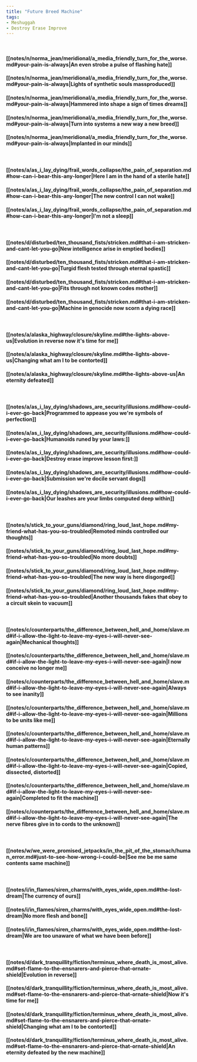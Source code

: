 ```yaml
---
title: "Future Breed Machine"
tags:
- Meshuggah
- Destroy Erase Improve
---
```

&nbsp;
#### [[notes/n/norma_jean/meridional/a_media_friendly_turn_for_the_worse.md#your-pain-is-always|An even strobe a pulse of flashing hate]]
#### [[notes/n/norma_jean/meridional/a_media_friendly_turn_for_the_worse.md#your-pain-is-always|Lights of synthetic souls massproduced]]
#### [[notes/n/norma_jean/meridional/a_media_friendly_turn_for_the_worse.md#your-pain-is-always|Hammered into shape a sign of times dreams]]
#### [[notes/n/norma_jean/meridional/a_media_friendly_turn_for_the_worse.md#your-pain-is-always|Turn into systems a new way a new breed]]
#### [[notes/n/norma_jean/meridional/a_media_friendly_turn_for_the_worse.md#your-pain-is-always|Implanted in our minds]]
&nbsp;
#### [[notes/a/as_i_lay_dying/frail_words_collapse/the_pain_of_separation.md#how-can-i-bear-this-any-longer|Here I am in the hand of a sterile hate]]
#### [[notes/a/as_i_lay_dying/frail_words_collapse/the_pain_of_separation.md#how-can-i-bear-this-any-longer|The new control I can not wake]]
#### [[notes/a/as_i_lay_dying/frail_words_collapse/the_pain_of_separation.md#how-can-i-bear-this-any-longer|I'm not a sleep]]
&nbsp;
#### [[notes/d/disturbed/ten_thousand_fists/stricken.md#that-i-am-stricken-and-cant-let-you-go|New intelligence arise in emptied bodies]]
#### [[notes/d/disturbed/ten_thousand_fists/stricken.md#that-i-am-stricken-and-cant-let-you-go|Turgid flesh tested through eternal spastic]]
#### [[notes/d/disturbed/ten_thousand_fists/stricken.md#that-i-am-stricken-and-cant-let-you-go|Fits through not known codes mother]]
#### [[notes/d/disturbed/ten_thousand_fists/stricken.md#that-i-am-stricken-and-cant-let-you-go|Machine in genocide now scorn a dying race]]
&nbsp;
#### [[notes/a/alaska_highway/closure/skyline.md#the-lights-above-us|Evolution in reverse now it's time for me]]
#### [[notes/a/alaska_highway/closure/skyline.md#the-lights-above-us|Changing what am I to be contorted]]
#### [[notes/a/alaska_highway/closure/skyline.md#the-lights-above-us|An eternity defeated]]
&nbsp;
#### [[notes/a/as_i_lay_dying/shadows_are_security/illusions.md#how-could-i-ever-go-back|Programmed to appease you we're symbols of perfection]]
#### [[notes/a/as_i_lay_dying/shadows_are_security/illusions.md#how-could-i-ever-go-back|Humanoids runed by your laws:]]
#### [[notes/a/as_i_lay_dying/shadows_are_security/illusions.md#how-could-i-ever-go-back|Destroy erase improve lesson first:]]
#### [[notes/a/as_i_lay_dying/shadows_are_security/illusions.md#how-could-i-ever-go-back|Submission we're docile servant dogs]]
#### [[notes/a/as_i_lay_dying/shadows_are_security/illusions.md#how-could-i-ever-go-back|Our leashes are your limbs computed deep within]]
&nbsp;
#### [[notes/s/stick_to_your_guns/diamond/ring_loud_last_hope.md#my-friend-what-has-you-so-troubled|Remoted minds controlled our thoughts]]
#### [[notes/s/stick_to_your_guns/diamond/ring_loud_last_hope.md#my-friend-what-has-you-so-troubled|No more doubts]]
#### [[notes/s/stick_to_your_guns/diamond/ring_loud_last_hope.md#my-friend-what-has-you-so-troubled|The new way is here disgorged]]
#### [[notes/s/stick_to_your_guns/diamond/ring_loud_last_hope.md#my-friend-what-has-you-so-troubled|Another thousands fakes that obey to a circuit skein to vacuum]]
&nbsp;
#### [[notes/c/counterparts/the_difference_between_hell_and_home/slave.md#if-i-allow-the-light-to-leave-my-eyes-i-will-never-see-again|Mechanical thoughts]]
#### [[notes/c/counterparts/the_difference_between_hell_and_home/slave.md#if-i-allow-the-light-to-leave-my-eyes-i-will-never-see-again|I now conceive no longer me]]
#### [[notes/c/counterparts/the_difference_between_hell_and_home/slave.md#if-i-allow-the-light-to-leave-my-eyes-i-will-never-see-again|Always to see inanity]]
#### [[notes/c/counterparts/the_difference_between_hell_and_home/slave.md#if-i-allow-the-light-to-leave-my-eyes-i-will-never-see-again|Millions to be units like me]]
#### [[notes/c/counterparts/the_difference_between_hell_and_home/slave.md#if-i-allow-the-light-to-leave-my-eyes-i-will-never-see-again|Eternally human patterns]]
#### [[notes/c/counterparts/the_difference_between_hell_and_home/slave.md#if-i-allow-the-light-to-leave-my-eyes-i-will-never-see-again|Copied, dissected, distorted]]
#### [[notes/c/counterparts/the_difference_between_hell_and_home/slave.md#if-i-allow-the-light-to-leave-my-eyes-i-will-never-see-again|Completed to fit the machine]]
#### [[notes/c/counterparts/the_difference_between_hell_and_home/slave.md#if-i-allow-the-light-to-leave-my-eyes-i-will-never-see-again|The nerve fibres give in to cords to the unknown]]
&nbsp;
#### [[notes/w/we_were_promised_jetpacks/in_the_pit_of_the_stomach/human_error.md#just-to-see-how-wrong-i-could-be|See me be me same contents same machine]]
&nbsp;
#### [[notes/i/in_flames/siren_charms/with_eyes_wide_open.md#the-lost-dream|The currency of ours]]
#### [[notes/i/in_flames/siren_charms/with_eyes_wide_open.md#the-lost-dream|No more flesh and bone]]
#### [[notes/i/in_flames/siren_charms/with_eyes_wide_open.md#the-lost-dream|We are too unaware of what we have been before]]
&nbsp;
#### [[notes/d/dark_tranquillity/fiction/terminus_where_death_is_most_alive.md#set-flame-to-the-ensnarers-and-pierce-that-ornate-shield|Evolution in reverse]]
#### [[notes/d/dark_tranquillity/fiction/terminus_where_death_is_most_alive.md#set-flame-to-the-ensnarers-and-pierce-that-ornate-shield|Now it's time for me]]
#### [[notes/d/dark_tranquillity/fiction/terminus_where_death_is_most_alive.md#set-flame-to-the-ensnarers-and-pierce-that-ornate-shield|Changing what am I to be contorted]]
#### [[notes/d/dark_tranquillity/fiction/terminus_where_death_is_most_alive.md#set-flame-to-the-ensnarers-and-pierce-that-ornate-shield|An eternity defeated by the new machine]]
